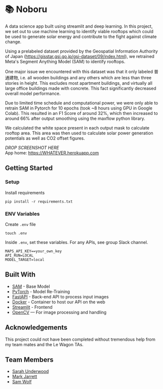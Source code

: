 # 📚 Noboru

A data science app built using streamlit and deep learning.
In this project, we set out to use machine learning to identify viable rooftops which could be used to generate solar energy and contribute to the fight against climate change.

Using a prelabeled dataset provided by the Geospatial Information Authority of Japan (https://gisstar.gsi.go.jp/gsi-dataset/09/index.html), we retrained Meta's Segment Anything Model (SAM)
to identify rooftops.

One major issue we encountered with this dataset was that it only labeled 普通建物, i.e. all wooden buildings and any others which are less than three stories in height. This excludes
most apartment buildings, and virtually all large office buildings made with concrete. This fact significantly decreased overall model performance.

Due to limited time schedule and computational power, we were only able to retrain SAM in Pytorch for 10 epochs (took ~8 hours using GPU in Google Colab). This resulted in an F1 Score of around 32%, which then increased to around
66% after output smoothing using the maxflow python library.

We calculated the white space present in each output mask to calculate rooftop area. This area was then used to calculate solar power generation potentials as well as CO2 offset figures.

_DROP SCREENSHOT HERE_
<br>
App home: https://WHATEVER.herokuapp.com
   

## Getting Started
### Setup

Install requirements
```
pip install -r requirements.txt
```

### ENV Variables
Create `.env` file
```
touch .env
```
Inside `.env`, set these variables. For any APIs, see group Slack channel.
```
MAPS_API_KEY==your_own_key
API_RUN=LOCAL
MODEL_TARGET=local
```


## Built With
- [SAM](https://segment-anything.com/) - Base Model
- [PyTorch](https://pytorch.org/) - Model Re-Training
- [FastAPI](https://fastapi.tiangolo.com/) - Back-end API to process input images
- [Docker](https://www.docker.com/) - Container to host our API on the web
- [Streamlit](https://streamlit.io/) - Frontend
- [OpenCV](https://docs.opencv.org/4.x/d6/d00/tutorial_py_root.html) — For image processing and handling

## Acknowledgements
This project could not have been completed without tremendous help from my team mates and the Le Wagon TAs.

## Team Members
- [Sarah Underwood](https://github.com/sstollunderwood)
- [Mark Jarrett](https://github.com/jarrettm101)
- [Sam Wolf](https://github.com/SamWololo)
